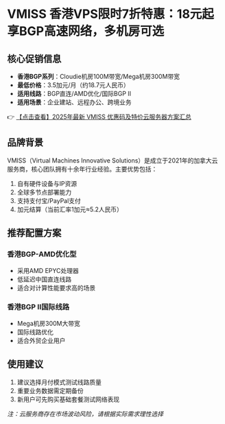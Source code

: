 # VMISS 香港VPS限时7折特惠：18元起享BGP高速网络，多机房可选

## 核心促销信息
- **香港BGP系列**：Cloudie机房100M带宽/Mega机房300M带宽
- **最低价格**：3.5加元/月（约18.7元人民币）
- **适用线路**：BGP直连/AMD优化/国际BGP II
- **适用场景**：企业建站、远程办公、跨境业务

👉 [【点击查看】2025年最新 VMISS 优惠码及特价云服务器方案汇总](https://bit.ly/Vmiss)

## 品牌背景
VMISS（Virtual Machines Innovative Solutions）是成立于2021年的加拿大云服务商，核心团队拥有十余年行业经验。主要优势包括：
1. 自有硬件设备与IP资源
2. 全球多节点部署能力
3. 支持支付宝/PayPal支付
4. 加元结算（当前汇率1加元≈5.2人民币）

## 推荐配置方案
### 香港BGP-AMD优化型
- 采用AMD EPYC处理器
- 低延迟中国直连线路
- 适合对计算性能要求高的场景

### 香港BGP II国际线路
- Mega机房300M大带宽
- 国际线路优化
- 适合外贸企业用户

## 使用建议
1. 建议选择月付模式测试线路质量
2. 重要业务数据需定期备份
3. 新用户可先购买基础套餐测试网络表现

*注：云服务商存在市场波动风险，请根据实际需求理性选择*
